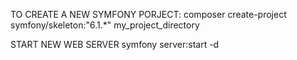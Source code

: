 TO CREATE A NEW SYMFONY PORJECT:
composer create-project symfony/skeleton:"6.1.\*" my_project_directory

START NEW WEB SERVER
symfony server:start -d
